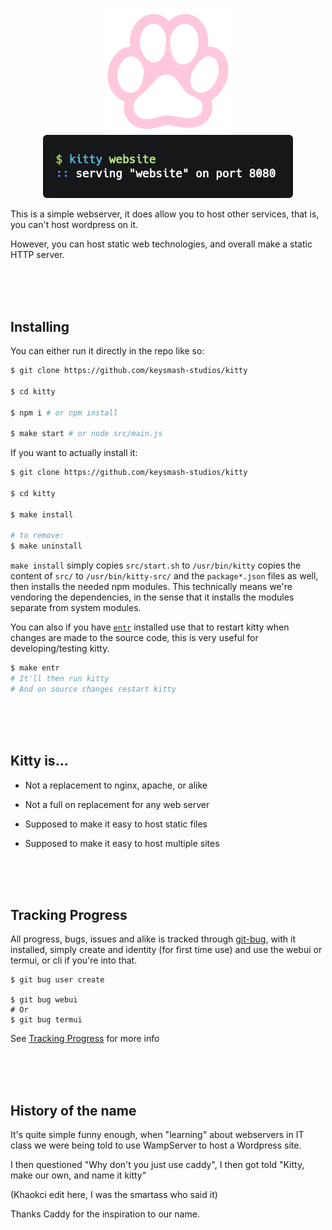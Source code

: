 <p align="center">
    <img width="200px" src="assets/paw.png"><br>
    <img width="400px" src="assets/code.png">
<p>

This is a simple webserver, it does allow you to host other services, that is, you can't host wordpress on it.

However, you can host static web technologies, and overall make a static HTTP server.

<br><br><br>

Installing
----------

You can either run it directly in the repo like so:

```sh
$ git clone https://github.com/keysmash-studios/kitty

$ cd kitty

$ npm i # or npm install

$ make start # or node src/main.js
```

If you want to actually install it:

```sh
$ git clone https://github.com/keysmash-studios/kitty

$ cd kitty

$ make install

# to remove:
$ make uninstall
```

`make install` simply copies `src/start.sh` to `/usr/bin/kitty` copies the content of `src/` to `/usr/bin/kitty-src/` and the `package*.json` files as well, then installs the needed npm modules. This technically means we're vendoring the dependencies, in the sense that it installs the modules separate from system modules.

You can also if you have [`entr`](http://eradman.com/entrproject/) installed use that to restart kitty when changes are made to the source code, this is very useful for developing/testing kitty.

```sh
$ make entr
# It'll then run kitty
# And on source changes restart kitty
```

<br><br><br>

Kitty is...
-----------------------

 * Not a replacement to nginx, apache, or alike
 * Not a full on replacement for any web server

 * Supposed to make it easy to host static files
 * Supposed to make it easy to host multiple sites

<br><br><br>

Tracking Progress
-----------------

All progress, bugs, issues and alike is tracked through [git-bug](https://github.com/MichaelMure/git-bug), with it installed, simply create and identity (for first time use) and use the webui or termui, or cli if you're into that.

```
$ git bug user create

$ git bug webui
# Or
$ git bug termui
```

See [Tracking Progress](https://github.com/keysmash-studios/keysmash-studios#tracking-progress) for more info

<br><br><br>

History of the name
-------------------

It's quite simple funny enough, when "learning" about webservers in IT class we were being told to use WampServer to host a Wordpress site.

I then questioned "Why don't you just use caddy", I then got told "Kitty, make our own, and name it kitty"

(Khaokci edit here, I was the smartass who said it)

Thanks Caddy for the inspiration to our name.
